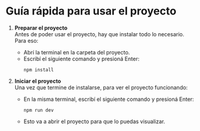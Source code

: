 
# Guía rápida para usar el proyecto

1. **Preparar el proyecto**  
   Antes de poder usar el proyecto, hay que instalar todo lo necesario. Para eso:  
   - Abrí la terminal en la carpeta del proyecto.  
   - Escribí el siguiente comando y presioná Enter:  
     ```
     npm install
     ```

2. **Iniciar el proyecto**  
   Una vez que termine de instalarse, para ver el proyecto funcionando:  
   - En la misma terminal, escribí el siguiente comando y presioná Enter:  
     ```
     npm run dev
     ```
   - Esto va a abrir el proyecto para que lo puedas visualizar.

